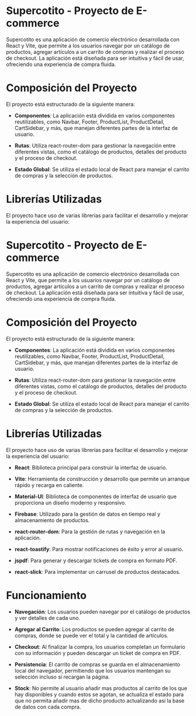 # Supercotito - Proyecto de E-commerce

Supercotito es una aplicación de comercio electrónico desarrollada con React y Vite, que permite a los usuarios navegar por un catálogo de productos, agregar artículos a un carrito de compras y realizar el proceso de checkout. La aplicación está diseñada para ser intuitiva y fácil de usar, ofreciendo una experiencia de compra fluida.

# Composición del Proyecto
El proyecto está estructurado de la siguiente manera:

- **Componentes**: La aplicación está dividida en varios componentes reutilizables, como Navbar, Footer, ProductList, ProductDetail, CartSidebar, y más, que manejan diferentes partes de la interfaz de usuario.

- **Rutas**: Utiliza react-router-dom para gestionar la navegación entre diferentes vistas, como el catálogo de productos, detalles del producto y el proceso de checkout.

- **Estado Global**: Se utiliza el estado local de React para manejar el carrito de compras y la selección de productos.

# Librerías Utilizadas

El proyecto hace uso de varias librerías para facilitar el desarrollo y mejorar la experiencia del usuario:
# Supercotito - Proyecto de E-commerce

Supercotito es una aplicación de comercio electrónico desarrollada con React y Vite, que permite a los usuarios navegar por un catálogo de productos, agregar artículos a un carrito de compras y realizar el proceso de checkout. La aplicación está diseñada para ser intuitiva y fácil de usar, ofreciendo una experiencia de compra fluida.

# Composición del Proyecto
El proyecto está estructurado de la siguiente manera:

- **Componentes**: La aplicación está dividida en varios componentes reutilizables, como Navbar, Footer, ProductList, ProductDetail, CartSidebar, y más, que manejan diferentes partes de la interfaz de usuario.

- **Rutas**: Utiliza react-router-dom para gestionar la navegación entre diferentes vistas, como el catálogo de productos, detalles del producto y el proceso de checkout.

- **Estado Global**: Se utiliza el estado local de React para manejar el carrito de compras y la selección de productos.

# Librerías Utilizadas

El proyecto hace uso de varias librerías para facilitar el desarrollo y mejorar la experiencia del usuario:

- **React**: Biblioteca principal para construir la interfaz de usuario.

- **Vite**: Herramienta de construcción y desarrollo que permite un arranque rápido y recarga en caliente.

- **Material-UI**: Biblioteca de componentes de interfaz de usuario que proporciona un diseño moderno y responsivo.

- **Firebase**: Utilizado para la gestión de datos en tiempo real y almacenamiento de productos.

- **react-router-dom**: Para la gestión de rutas y navegación en la aplicación.

- **react-toastify**: Para mostrar notificaciones de éxito y error al usuario.

- **jspdf**: Para generar y descargar tickets de compra en formato PDF.

- **react-slick**: Para implementar un carrusel de productos destacados.

# Funcionamiento
- **Navegación**: Los usuarios pueden navegar por el catálogo de productos y ver detalles de cada uno.

- **Agregar al Carrito**: Los productos se pueden agregar al carrito de compras, donde se puede ver el total y la cantidad de artículos.

- **Checkout**: Al finalizar la compra, los usuarios completan un formulario con su información y pueden descargar un ticket de compra en PDF.

- **Persistencia**: El carrito de compras se guarda en el almacenamiento local del navegador, permitiendo que los usuarios mantengan su selección incluso si recargan la página.
- **Stock**: No permite al usuario añadir mas productos al carrito de los que hay disponibles y cuando estos se agotan, se actualiza el estado para que no permita añadir mas de dicho producto actualizando asi la base de datos con cada compra.
